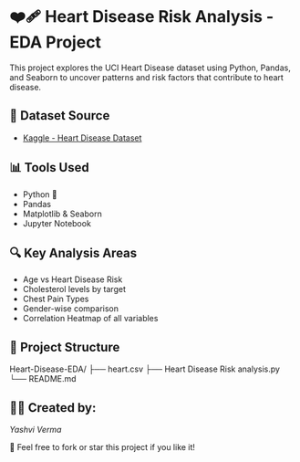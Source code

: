 # ❤️‍🩹 Heart Disease Risk Analysis - EDA Project
This project explores the UCI Heart Disease dataset using Python, Pandas, and Seaborn to uncover patterns and risk factors that contribute to heart disease.

## 📌 Dataset Source
- [Kaggle - Heart Disease Dataset](https://www.kaggle.com/datasets/johnsmith88/heart-disease-dataset)

## 📊 Tools Used
- Python 🐍
- Pandas
- Matplotlib & Seaborn
- Jupyter Notebook

## 🔍 Key Analysis Areas
- Age vs Heart Disease Risk
- Cholesterol levels by target
- Chest Pain Types
- Gender-wise comparison
- Correlation Heatmap of all variables

## 📁 Project Structure

Heart-Disease-EDA/ ├── heart.csv ├── Heart Disease Risk analysis.py └── README.md

## 👩‍💻 Created by:
*Yashvi Verma*

📌 Feel free to fork or star this project if you like it!

